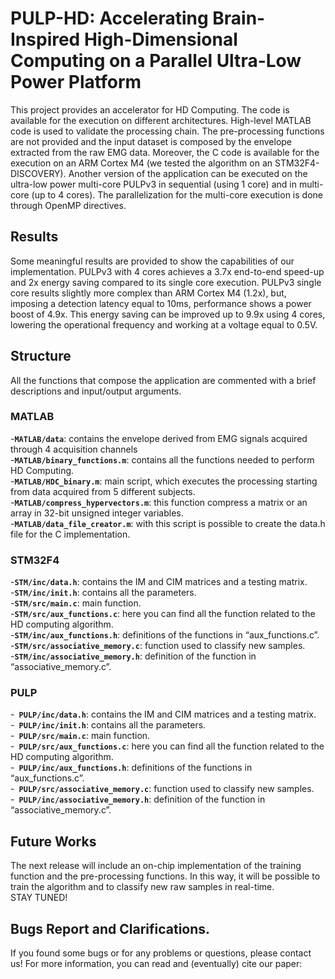 # PULP-HD: Accelerating Brain-Inspired High-Dimensional Computing on a Parallel Ultra-Low Power Platform

This project provides an accelerator for HD Computing. The code is available for the execution on different architectures. High-level MATLAB code is used to validate the processing chain. The pre-processing functions are not provided and the input dataset is composed by the envelope extracted from the raw EMG data. Moreover, the C code is available for the execution on an ARM Cortex M4 (we tested the algorithm on an STM32F4-DISCOVERY). Another version of the application can be executed on the ultra-low power multi-core PULPv3 in sequential (using 1 core) and in multi-core (up to 4 cores). The parallelization for the multi-core execution is done through OpenMP directives. 

## Results 
Some meaningful results are provided to show the capabilities of our implementation. 
PULPv3 with 4 cores achieves a 3.7x end-to-end speed-up and 2x energy saving compared to its single core execution. 
PULPv3 single core results slightly more complex than ARM Cortex M4 (1.2x), but, imposing a detection latency equal to 10ms, performance shows a power boost of 4.9x. This energy saving can be improved up to 9.9x using 4 cores, lowering the operational frequency and working at a voltage equal to 0.5V. 

## Structure
All the functions that compose the application are commented with a brief descriptions and input/output arguments. 
### MATLAB
-**`MATLAB/data`**: contains the envelope derived from EMG signals acquired through 4 acquisition channels <br />
-**`MATLAB/binary_functions.m`**: contains all the functions needed to perform HD Computing. <br />
-**`MATLAB/HDC_binary.m`**: main script, which executes the processing starting from data acquired from 5 different subjects. <br />
-**`MATLAB/compress_hypervectors.m`**: this function compress a matrix or an array in 32-bit unsigned integer variables. <br />
-**`MATLAB/data_file_creator.m`**: with this script is possible to create the data.h file for the C implementation.   <br />
### STM32F4
-**`STM/inc/data.h`**: contains the IM and CIM matrices and a testing matrix.   <br />
-**`STM/inc/init.h`**: contains all the parameters. <br />
-**`STM/src/main.c`**: main function. <br />
-**`STM/src/aux_functions.c`**: here you can find all the function related to the HD computing algorithm.<br />
-**`STM/inc/aux_functions.h`**: definitions of the functions in “aux_functions.c”.<br />
-**`STM/src/associative_memory.c`**: function used to classify new samples.<br />
-**`STM/inc/associative_memory.h`**: definition of the function in “associative_memory.c”. <br />
### PULP
-**` PULP/inc/data.h`**: contains the IM and CIM matrices and a testing matrix.<br />
-**` PULP/inc/init.h`**: contains all the parameters.<br />
-**` PULP/src/main.c`**: main function.<br />
-**` PULP/src/aux_functions.c`**: here you can find all the function related to the HD computing algorithm.<br />
-**` PULP/inc/aux_functions.h`**: definitions of the functions in “aux_functions.c”.<br />
-**` PULP/src/associative_memory.c`**: function used to classify new samples.<br />
-**` PULP/inc/associative_memory.h`**: definition of the function in “associative_memory.c”.<br />

## Future Works
The next release will include an on-chip implementation of the training function and the pre-processing functions. In this way, it will be possible to train the algorithm and to classify new raw samples in real-time.   
STAY TUNED!

## Bugs Report and Clarifications. 
 If you found some bugs or for any problems or questions, please contact us! 
For more information, you can read and (eventually) cite our paper: 





